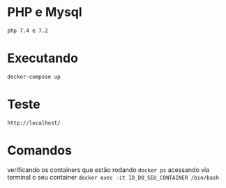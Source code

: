 # PHP e Mysql

`php 7.4 e 7.2`

# Executando

`docker-compose up`

# Teste

`http://localhost/`

# Comandos
verificando os containers que estão rodando `docker ps`
acessando via terminal o seu container `docker exec -it ID_DO_SEU_CONTAINER /bin/bash`